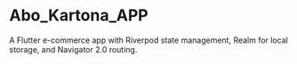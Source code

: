# Abo_Kartona_APP
A Flutter e-commerce app with Riverpod state management, Realm for local storage, and Navigator 2.0 routing.
